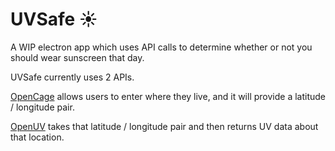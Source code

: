 # UVSafe ☀

A WIP electron app which uses API calls to determine whether or not you should wear sunscreen that day.

UVSafe currently uses 2 APIs.

[OpenCage](https://opencagedata.com/) allows users to enter where they live, and it will provide a latitude / longitude pair.

[OpenUV](https://www.openuv.io/) takes that latitude / longitude pair and then returns UV data about that location.

